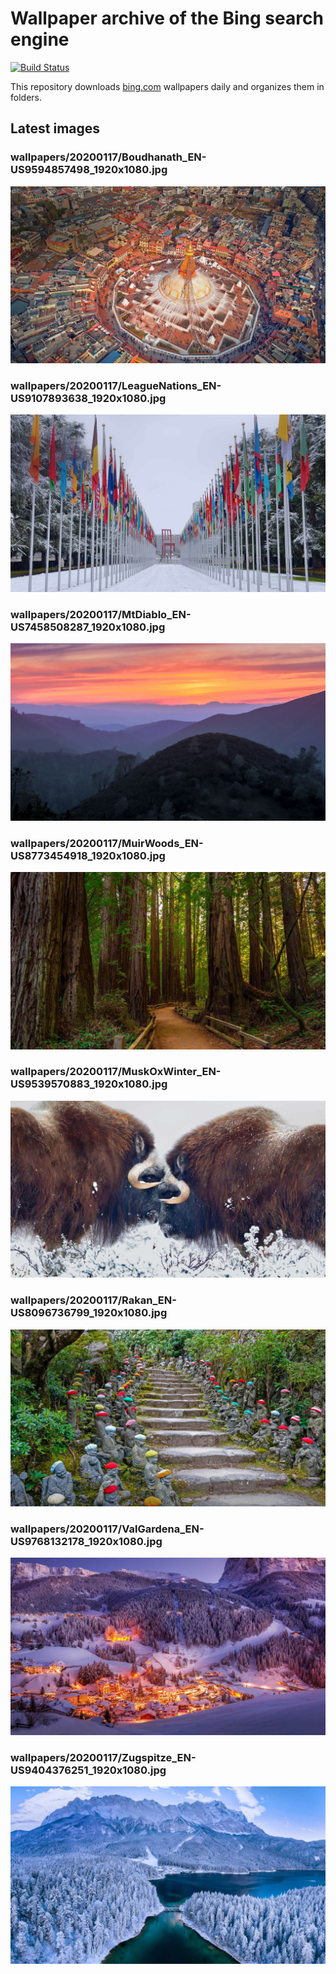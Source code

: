 # Wallpaper archive of the Bing search engine

[![Build Status](https://travis-ci.org/kijart/bing-daily-images-dl.svg?branch=wallpapers)](https://travis-ci.org/kijart/bing-daily-images-dl)

This repository downloads [bing.com](https://www.bing.com) wallpapers daily and organizes them in folders.

## Latest images

<!-- Wallpapers -->

### wallpapers/20200117/Boudhanath_EN-US9594857498_1920x1080.jpg

![wallpapers/20200117/Boudhanath_EN-US9594857498_1920x1080.jpg](wallpapers/20200117/Boudhanath_EN-US9594857498_1920x1080.jpg)

### wallpapers/20200117/LeagueNations_EN-US9107893638_1920x1080.jpg

![wallpapers/20200117/LeagueNations_EN-US9107893638_1920x1080.jpg](wallpapers/20200117/LeagueNations_EN-US9107893638_1920x1080.jpg)

### wallpapers/20200117/MtDiablo_EN-US7458508287_1920x1080.jpg

![wallpapers/20200117/MtDiablo_EN-US7458508287_1920x1080.jpg](wallpapers/20200117/MtDiablo_EN-US7458508287_1920x1080.jpg)

### wallpapers/20200117/MuirWoods_EN-US8773454918_1920x1080.jpg

![wallpapers/20200117/MuirWoods_EN-US8773454918_1920x1080.jpg](wallpapers/20200117/MuirWoods_EN-US8773454918_1920x1080.jpg)

### wallpapers/20200117/MuskOxWinter_EN-US9539570883_1920x1080.jpg

![wallpapers/20200117/MuskOxWinter_EN-US9539570883_1920x1080.jpg](wallpapers/20200117/MuskOxWinter_EN-US9539570883_1920x1080.jpg)

### wallpapers/20200117/Rakan_EN-US8096736799_1920x1080.jpg

![wallpapers/20200117/Rakan_EN-US8096736799_1920x1080.jpg](wallpapers/20200117/Rakan_EN-US8096736799_1920x1080.jpg)

### wallpapers/20200117/ValGardena_EN-US9768132178_1920x1080.jpg

![wallpapers/20200117/ValGardena_EN-US9768132178_1920x1080.jpg](wallpapers/20200117/ValGardena_EN-US9768132178_1920x1080.jpg)

### wallpapers/20200117/Zugspitze_EN-US9404376251_1920x1080.jpg

![wallpapers/20200117/Zugspitze_EN-US9404376251_1920x1080.jpg](wallpapers/20200117/Zugspitze_EN-US9404376251_1920x1080.jpg)

